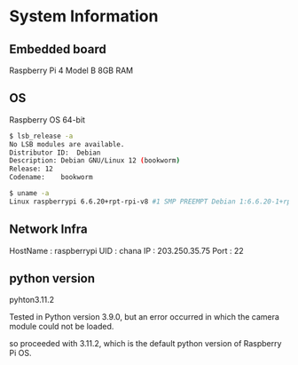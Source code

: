 # System Information


## Embedded board

Raspberry Pi 4 Model B
8GB RAM


## OS

Raspberry OS 64-bit

   ```bash
   $ lsb_release -a
   No LSB modules are available.
   Distributor ID:	Debian
   Description:	Debian GNU/Linux 12 (bookworm)
   Release:	12
   Codename:	bookworm
   ```

   ```bash
   $ uname -a
   Linux raspberrypi 6.6.20+rpt-rpi-v8 #1 SMP PREEMPT Debian 1:6.6.20-1+rpt1 (2024-03-07) aarch64 GNU/Linux
   ```


## Network Infra

HostName    : raspberrypi
UID         : chana
IP          : 203.250.35.75
Port        : 22


## python version

pyhton3.11.2


Tested in Python version 3.9.0, but an error occurred in which the camera module could not be loaded.

so proceeded with 3.11.2, which is the default python version of Raspberry Pi OS.
